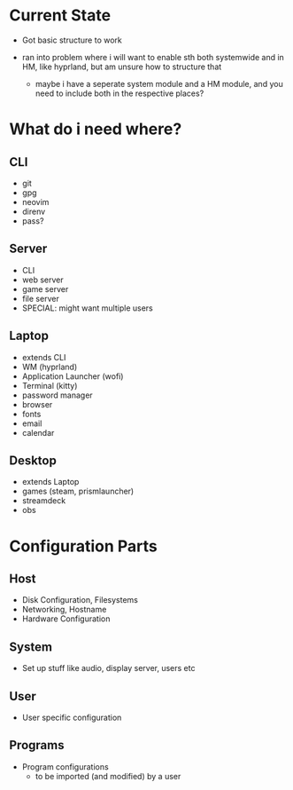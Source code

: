 # Current State

- Got basic structure to work

- ran into problem where i will want to enable sth both systemwide and in HM, like hyprland, but am unsure how to structure that
  - maybe i have a seperate system module and a HM module, and you need to include both in the respective places?



# What do i need where?

## CLI
- git
- gpg
- neovim
- direnv
- pass?

## Server
- CLI
- web server
- game server
- file server
- SPECIAL: might want multiple users

## Laptop
- extends CLI
- WM (hyprland)
- Application Launcher (wofi)
- Terminal (kitty)
- password manager
- browser
- fonts
- email
- calendar

## Desktop
- extends Laptop
- games (steam, prismlauncher)
- streamdeck
- obs


# Configuration Parts

## Host
- Disk Configuration, Filesystems
- Networking, Hostname
- Hardware Configuration

## System
- Set up stuff like audio, display server, users etc

## User
- User specific configuration

## Programs
- Program configurations
    - to be imported (and modified) by a user
